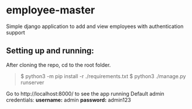 # employee-master
Simple django application to add and view employees with authentication support

## Setting up and running:
After cloning the repo, cd to the root folder.
>$ python3 -m pip install -r ./requirements.txt
>$ python3 ./manage.py runserver

Go to http://localhost:8000/ to see the app running
Default admin credentials: **username:** admin **password:** admin123
